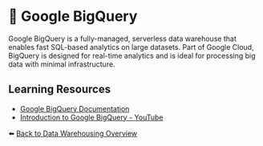 # 🏢 Google BigQuery

Google BigQuery is a fully-managed, serverless data warehouse that enables fast SQL-based analytics on large datasets. Part of Google Cloud, BigQuery is designed for real-time analytics and is ideal for processing big data with minimal infrastructure.

## Learning Resources
- [Google BigQuery Documentation](https://cloud.google.com/bigquery/docs)
- [Introduction to Google BigQuery - YouTube](https://www.youtube.com/watch?v=MH5M2Crn6Ag)

⬅️ [Back to Data Warehousing Overview](../../README.md#-data-warehousing)

